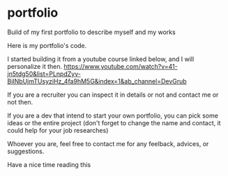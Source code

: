 # portfolio
Build of my first portfolio to describe myself and my works 

Here is my portfolio's code.

I started building it from a youtube course linked below, and I will personalize it then.
https://www.youtube.com/watch?v=41-jn5tdg50&list=PLnpdZyv-BjINbUjmTUsyziHz_4fa9hM5G&index=1&ab_channel=DevGrub

If you are a recruiter you can inspect it in details or not and contact me or not then.

If you are a dev that intend to start your own portfolio, you can pick some ideas or the entire project (don't forget to change the name and contact, it could help for your job researches)

Whoever you are, feel free to contact me for any feelback, advices, or suggestions.

Have a nice time reading this
